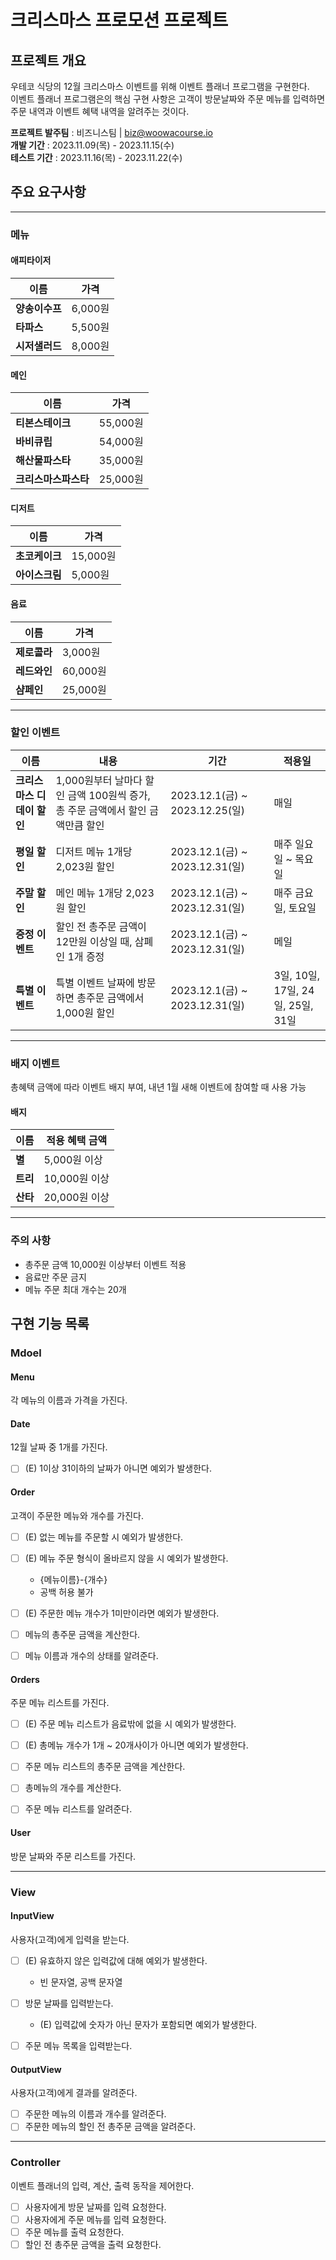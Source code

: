 # 크리스마스 프로모션 프로젝트

## 프로젝트 개요

우테코 식당의 12월 크리스마스 이벤트를 위해 이벤트 플래너 프로그램을 구현한다.  
이벤트 플래너 프로그램은의 핵심 구현 사항은 고객이 방문날짜와 주문 메뉴를 입력하면 주문 내역과 이벤트 혜택 내역을 알려주는 것이다.

**프로젝트 발주팀** : 비즈니스팀 | biz@woowacourse.io  
**개발 기간** : 2023.11.09(목) - 2023.11.15(수)  
**테스트 기간** : 2023.11.16(목) - 2023.11.22(수)

## 주요 요구사항

---

### 메뉴

#### 애피타이저

| 이름        | 가격     |
|-----------|--------|
| **양송이수프** | 6,000원 |
| **타파스**   | 5,500원 |
| **시저샐러드** | 8,000원 |  

#### 메인

| 이름           | 가격      |
|--------------|---------|
| **티본스테이크**   | 55,000원 |
| **바비큐립**     | 54,000원 |
| **해산물파스타**   | 35,000원 |  
| **크리스마스파스타** | 25,000원 |  

#### 디저트

| 이름        | 가격      |
|-----------|---------|
| **초코케이크** | 15,000원 |
| **아이스크림** | 5,000원  |

#### 음료

| 이름       | 가격      |
|----------|---------|
| **제로콜라** | 3,000원  |
| **레드와인** | 60,000원 |
| **샴페인**  | 25,000원 |

---

### 할인 이벤트

| 이름               | 내용                                                | 기간                           | 적용일                         |
|------------------|---------------------------------------------------|------------------------------|-----------------------------|
| **크리스마스 디데이 할인** | 1,000원부터 날마다 할인 금액 100원씩 증가, 총 주문 금액에서 할인 금액만큼 할인 | 2023.12.1(금) ~ 2023.12.25(일) | 매일                          |
| **평일 할인**        | 디저트 메뉴 1개당 2,023원 할인                              | 2023.12.1(금) ~ 2023.12.31(일) | 매주 일요일 ~ 목요일                |
| **주말 할인**        | 메인 메뉴 1개당 2,023원 할인                               | 2023.12.1(금) ~ 2023.12.31(일) | 매주 금요일, 토요일                 |
| **증정 이벤트**       | 할인 전 총주문 금액이 12만원 이상일 때, 삼폐인 1개 증정                | 2023.12.1(금) ~ 2023.12.31(일) | 메일                          |
| **특별 이벤트**       | 특별 이벤트 날짜에 방문하면 총주문 금액에서 1,000원 할인                | 2023.12.1(금) ~ 2023.12.31(일) | 3일, 10일, 17일, 24일, 25일, 31일 |

---

### 배지 이벤트

총혜택 금액에 따라 이벤트 배지 부여, 내년 1월 새해 이벤트에 참여할 때 사용 가능

#### 배지

| 이름     | 적용 혜택 금액   |
|--------|------------|
| **별**  | 5,000원 이상  |
| **트리** | 10,000원 이상 |
| **산타** | 20,000원 이상 |

---

### 주의 사항

- 총주문 금액 10,000원 이상부터 이벤트 적용
- 음료만 주문 금지
- 메뉴 주문 최대 개수는 20개


## 구현 기능 목록
### Mdoel
#### Menu 
각 메뉴의 이름과 가격을 가진다.

#### Date
12월 날짜 중 1개를 가진다.

- [ ] (E) 1이상 31이하의 날짜가 아니면 예외가 발생한다. 

#### Order
고객이 주문한 메뉴와 개수를 가진다.

- [ ] (E) 없는 메뉴를 주문할 시 예외가 발생한다.
- [ ] (E) 메뉴 주문 형식이 올바르지 않을 시 예외가 발생한다.
  - {메뉴이름}-{개수}
  - 공백 허용 불가
- [ ] (E) 주문한 메뉴 개수가 1미만이라면 예외가 발생한다.
- [ ] 메뉴의 총주문 금액을 계산한다.
- [ ] 메뉴 이름과 개수의 상태를 알려준다.


#### Orders 
주문 메뉴 리스트를 가진다.
- [ ] (E) 주문 메뉴 리스트가 음료밖에 없을 시 예외가 발생한다.
- [ ] (E) 총메뉴 개수가 1개 ~ 20개사이가 아니면 예외가 발생한다.
- [ ] 주문 메뉴 리스트의 총주문 금액을 계산한다.
- [ ] 총메뉴의 개수를 계산한다.
- [ ] 주문 메뉴 리스트를 알려준다.


#### User
방문 날짜와 주문 리스트를 가진다.

---

### View
#### InputView
사용자(고객)에게 입력을 받는다.

- [ ] (E) 유효하지 않은 입력값에 대해 예외가 발생한다.
  - 빈 문자열, 공백 문자열 
- [ ] 방문 날짜를 입력받는다.
  - (E) 입력값에 숫자가 아닌 문자가 포함되면 예외가 발생한다.
- [ ] 주문 메뉴 목록을 입력받는다.


#### OutputView
사용자(고객)에게 결과를 알려준다.
- [ ] 주문한 메뉴의 이름과 개수를 알려준다.
- [ ] 주문한 메뉴의 할인 전 총주문 금액을 알려준다.

---

### Controller
이벤트 플래너의 입력, 계산, 출력 동작을 제어한다.

- [ ] 사용자에게 방문 날짜를 입력 요청한다.
- [ ] 사용자에게 주문 메뉴를 입력 요청한다.
- [ ] 주문 메뉴를 출력 요청한다.
- [ ] 할인 전 총주문 금액을 출력 요청한다.